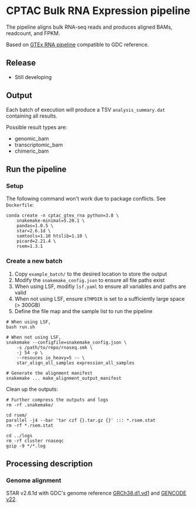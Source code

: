 # CPTAC Bulk RNA Expression pipeline
The pipeline aligns bulk RNA-seq reads and produces aligned BAMs, readcount, and FPKM.

Based on [GTEx RNA pipeline](https://github.com/broadinstitute/gtex-pipeline) compatible to GDC reference.


## Release
- Still developing

## Output
Each batch of execution will produce a TSV `analysis_summary.dat` containing all results.

Possible result types are:
- genomic_bam
- transcriptomic_bam
- chimeric_bam



## Run the pipeline

### Setup
The following command won't work due to package conflicts. See `Dockerfile`:

```
conda create -n cptac_gtex_rna python=3.8 \
    snakemake-minimal=5.20.1 \
    pandas=1.0.5 \
    star=2.6.1d \
    samtools=1.10 htslib=1.10 \
    picard=2.21.4 \
    rsem=1.3.1
```


### Create a new batch
1. Copy `example_batch/` to the desired location to store the output
2. Modify the `snakemake_config.json` to ensure all file paths exist
3. When using LSF, modifiy `lsf.yaml` to ensure all variables and paths are valid
4. When not using LSF, ensure `$TMPDIR` is set to a sufficiently large space (> 300GB)
5. Define the file map and the sample list to run the pipeline

```
# When using LSF,
bash run.sh

# When not using LSF,
snakemake --configfile=snakemake_config.json \
    -s /path/to/repo/rnaseq.smk \
    -j 54 -p \
    --resouces io_heavy=5 -- \
    star_align_all_samples expression_all_samples

# Generate the alignment manifest
snakemake ... make_alignment_output_manifest
```

Clean up the outputs:

```
# Further compress the outputs and logs
rm -rf .snakemake/

cd rsem/
parallel -j4 --bar 'tar czf {}.tar.gz {}' ::: *.rsem.stat
rm -rf *.rsem.stat

cd ../logs
rm -rf cluster rnaseqc
gzip -9 */*.log
```

## Processing description

### Genome alignment
STAR v2.6.1d with GDC's genome reference [GRCh38.d1.vd1][GDC Reference Files] and [GENCODE v22][gencode-gtf].

[GDC Reference Files]: https://gdc.cancer.gov/about-data/data-harmonization-and-generation/gdc-reference-files
[gencode-gtf]: https://api.gdc.cancer.gov/data/25aa497c-e615-4cb7-8751-71f744f9691f
[GDC's formula]: https://docs.gdc.cancer.gov/Data/Bioinformatics_Pipelines/Expression_mRNA_Pipeline/#upper-quartile-fpkm





